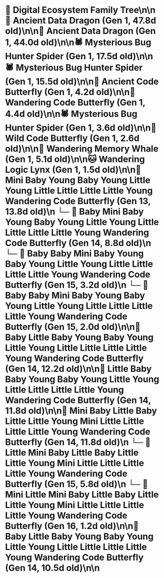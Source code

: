 # 🌳 Digital Ecosystem Family Tree\n\n🐉 Ancient Data Dragon (Gen 1, 47.8d old)\n\n🐉 Ancient Data Dragon (Gen 1, 44.0d old)\n\n🕷️ Mysterious Bug Hunter Spider (Gen 1, 17.5d old)\n\n🕷️ Mysterious Bug Hunter Spider (Gen 1, 15.5d old)\n\n🦋 Ancient Code Butterfly (Gen 1, 4.2d old)\n\n🦋 Wandering Code Butterfly (Gen 1, 4.4d old)\n\n🕷️ Mysterious Bug Hunter Spider (Gen 1, 3.6d old)\n\n🦋 Wild Code Butterfly (Gen 1, 2.6d old)\n\n🐋 Wandering Memory Whale (Gen 1, 5.1d old)\n\n🐱 Wandering Logic Lynx (Gen 1, 1.5d old)\n\n🦋 Mini Baby Young Baby Young Little Young Little Little Little Little Young Wandering Code Butterfly (Gen 13, 13.8d old)\n  └─ 🦋 Baby Mini Baby Young Baby Young Little Young Little Little Little Little Young Wandering Code Butterfly (Gen 14, 8.8d old)\n    └─ 🦋 Baby Baby Mini Baby Young Baby Young Little Young Little Little Little Little Young Wandering Code Butterfly (Gen 15, 3.2d old)\n    └─ 🦋 Baby Baby Mini Baby Young Baby Young Little Young Little Little Little Little Young Wandering Code Butterfly (Gen 15, 2.0d old)\n\n🦋 Baby Little Baby Young Baby Young Little Young Little Little Little Little Young Wandering Code Butterfly (Gen 14, 12.2d old)\n\n🦋 Little Baby Baby Young Baby Young Little Young Little Little Little Little Young Wandering Code Butterfly (Gen 14, 11.8d old)\n\n🦋 Mini Baby Little Baby Little Little Young Mini Little Little Little Little Young Wandering Code Butterfly (Gen 14, 11.8d old)\n  └─ 🦋 Little Mini Baby Little Baby Little Little Young Mini Little Little Little Little Young Wandering Code Butterfly (Gen 15, 5.8d old)\n    └─ 🦋 Mini Little Mini Baby Little Baby Little Little Young Mini Little Little Little Little Young Wandering Code Butterfly (Gen 16, 1.2d old)\n\n🦋 Baby Little Baby Young Baby Young Little Young Little Little Little Little Young Wandering Code Butterfly (Gen 14, 10.5d old)\n\n